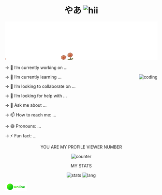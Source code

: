 <p align="center">
   <h1 align="center">やあ
   <img src="https://raw.githubusercontent.com/nixin72/nixin72/master/wave.gif" alt="hii" width="40px" height="40px">
   </h1>   
</p>
<p align="center">
   <img src="https://github.com/Manjunathravindra/afca/blob/main/ezgif.com-gif-maker.gif" alt="gif" title="gif-again">
</p>
<p>
   -> 🔭 I’m currently working on ...
</p>
<p>
   -> 🌱 I’m currently learning ...
    <img src="https://i.pinimg.com/236x/2e/84/40/2e8440a1969bef3dacf468a3d2e3d61e.jpg" alt="coding" align="right" />
</p>
<P>
   -> 👯 I’m looking to collaborate on ...
</p>
<p>
   -> 🤔 I’m looking for help with ...
</p>
<p>
   -> 💬 Ask me about ...
</p>
<p>
   -> 📫 How to reach me: ...
</p>
<p>
   -> 😄 Pronouns: ...
</p>
<p>
   -> ⚡ Fun fact: ...
</p>
<p align="center">
   YOU ARE MY PROFILE VIEWER NUMBER
 </p>
 <p align="center">
   <img src="https://profile-counter.glitch.me/Manjunathravindra/count.svg" alt="counter")
</p>
<p align="center">
   MY STATS
</p>
<p align="center">
   <img height="210em"src="https://github-readme-stats.vercel.app/api?username=Manjunathravindra&show_icons=true&theme=radical" alt="stats">
   <img height="210em"src="https://github-readme-stats.vercel.app/api/top-langs/?username=Manjunathravindra&theme=radical" alt="lang">
</p>
<p>
   <img height="30em" src="https://github.com/Manjunathravindra/afca/blob/main/Screenshot_2022-06-23_083018-removebg-preview.png" alt ="online">
</p>

